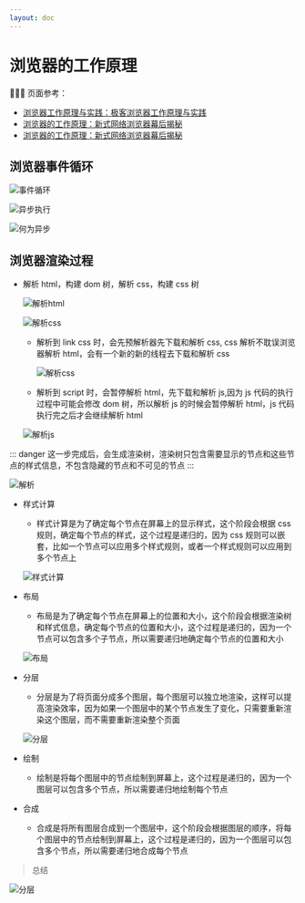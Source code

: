 ```yaml
---
layout: doc
---
```


# 浏览器的工作原理

🎉🎉🎉 页面参考：

- [浏览器工作原理与实践：极客浏览器工作原理与实践](https://blog.poetries.top/browser-working-principle/)
- [浏览器的工作原理：新式网络浏览器幕后揭秘](https://www.html5rocks.com/zh/tutorials/internals/howbrowserswork/)
- [浏览器的工作原理：新式网络浏览器幕后揭秘](https://www.html5rocks.com/zh/tutorials/internals/howbrowserswork/)

## 浏览器事件循环

![事件循环](./浏览器线程.png)

![异步执行](./异步执行.png)

![何为异步](./何为异步.png)

## 浏览器渲染过程

- 解析 html，构建 dom 树，解析 css，构建 css 树

  ![解析html](./parse-html.png)

  ![解析css](./parse-css.png)

  - 解析到 link css 时，会先预解析器先下载和解析 css, css 解析不耽误浏览器解析 html，会有一个新的新的线程去下载和解析 css

    ![解析css](./parse-process-css.png)

  - 解析到 script 时，会暂停解析 html，先下载和解析 js,因为 js 代码的执行过程中可能会修改 dom 树，所以解析 js 的时候会暂停解析 html，js 代码执行完之后才会继续解析 html

  ![解析js](./parse-process-js.png)

::: danger
这一步完成后，会生成渲染树，渲染树只包含需要显示的节点和这些节点的样式信息，不包含隐藏的节点和不可见的节点
:::

![解析](./parse.webp)

- 样式计算

  - 样式计算是为了确定每个节点在屏幕上的显示样式，这个阶段会根据 css 规则，确定每个节点的样式，这个过程是递归的，因为 css 规则可以嵌套，比如一个节点可以应用多个样式规则，或者一个样式规则可以应用到多个节点上

  ![样式计算](./computed-css.png)

- 布局

  - 布局是为了确定每个节点在屏幕上的位置和大小，这个阶段会根据渲染树和样式信息，确定每个节点的位置和大小，这个过程是递归的，因为一个节点可以包含多个子节点，所以需要递归地确定每个节点的位置和大小

  ![布局](./computed-layout.png)

- 分层

  - 分层是为了将页面分成多个图层，每个图层可以独立地渲染，这样可以提高渲染效率，因为如果一个图层中的某个节点发生了变化，只需要重新渲染这个图层，而不需要重新渲染整个页面

  ![分层](./computed-layer.png)

- 绘制

  - 绘制是将每个图层中的节点绘制到屏幕上，这个过程是递归的，因为一个图层可以包含多个节点，所以需要递归地绘制每个节点

- 合成

  - 合成是将所有图层合成到一个图层中，这个阶段会根据图层的顺序，将每个图层中的节点绘制到屏幕上，这个过程是递归的，因为一个图层可以包含多个节点，所以需要递归地合成每个节点

> 总结

![分层](./total.png)
